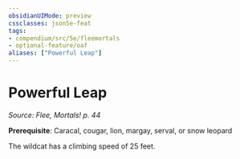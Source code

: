 ```yaml
---
obsidianUIMode: preview
cssclasses: json5e-feat
tags:
- compendium/src/5e/fleemortals
- optional-feature/oaf
aliases: ["Powerful Leap"]
---
```

# Powerful Leap
*Source: Flee, Mortals! p. 44*  

**Prerequisite**: Caracal, cougar, lion, margay, serval, or snow leopard

The wildcat has a climbing speed of 25 feet.